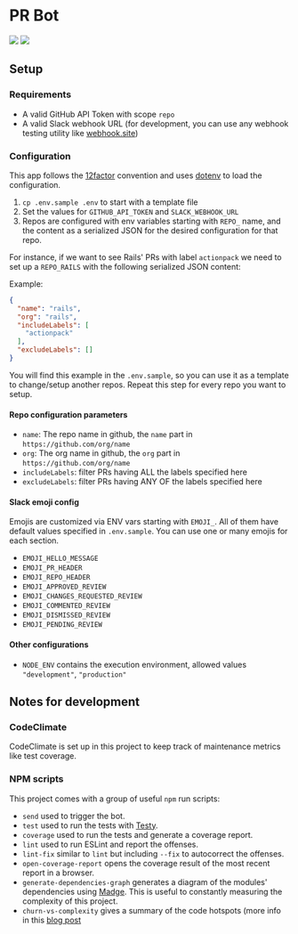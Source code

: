 # PR Bot

<a href="https://codeclimate.com/github/ngarbezza/prbot/maintainability"><img src="https://api.codeclimate.com/v1/badges/99911b7bd287acddc2d8/maintainability" /></a>
<a href="https://codeclimate.com/github/ngarbezza/prbot/test_coverage"><img src="https://api.codeclimate.com/v1/badges/99911b7bd287acddc2d8/test_coverage" /></a>

## Setup

### Requirements

* A valid GitHub API Token with scope `repo`
* A valid Slack webhook URL (for development, you can use any webhook testing utility like [webhook.site]())
  
### Configuration

This app follows the [12factor](https://12factor.net/) convention and uses [dotenv](https://www.npmjs.com/package/dotenv) to load the configuration.

1. `cp .env.sample .env` to start with a template file
2. Set the values for `GITHUB_API_TOKEN` and `SLACK_WEBHOOK_URL`
3. Repos are configured with env variables starting with `REPO_` name, and the content as a serialized JSON for the desired configuration for that repo.

For instance, if we want to see Rails' PRs with label `actionpack` we need to set up a `REPO_RAILS` with the following serialized JSON content:

Example:

```json
{
  "name": "rails",
  "org": "rails",
  "includeLabels": [
    "actionpack"
  ],
  "excludeLabels": []
}
```

You will find this example in the `.env.sample`, so you can use it as a template to change/setup another repos. Repeat this step for every repo you want to setup.

#### Repo configuration parameters

* `name`: The repo name in github, the `name` part in `https://github.com/org/name`
* `org`: The org name in github, the `org` part in `https://github.com/org/name`
* `includeLabels`: filter PRs having ALL the labels specified here
* `excludeLabels`: filter PRs having ANY OF the labels specified here

#### Slack emoji config

Emojis are customized via ENV vars starting with `EMOJI_`. All of them have default values specified in `.env.sample`. You can use one or many emojis for each section.

* `EMOJI_HELLO_MESSAGE`
* `EMOJI_PR_HEADER`
* `EMOJI_REPO_HEADER`
* `EMOJI_APPROVED_REVIEW`
* `EMOJI_CHANGES_REQUESTED_REVIEW`
* `EMOJI_COMMENTED_REVIEW`
* `EMOJI_DISMISSED_REVIEW`
* `EMOJI_PENDING_REVIEW`

#### Other configurations

* `NODE_ENV` contains the execution environment, allowed values `"development"`, `"production"`

## Notes for development

### CodeClimate

CodeClimate is set up in this project to keep track of maintenance metrics like test coverage.

### NPM scripts

This project comes with a group of useful `npm` run scripts:

* `send` used to trigger the bot.
* `test` used to run the tests with [Testy](https://github.com/ngarbezza/testy/).
* `coverage` used to run the tests and generate a coverage report.
* `lint` used to run ESLint and report the offenses.
* `lint-fix` similar to `lint` but including `--fix` to autocorrect the offenses.
* `open-coverage-report` opens the coverage result of the most recent report in a browser.
* `generate-dependencies-graph` generates a diagram of the modules' dependencies using [Madge](https://github.com/pahen/madge). This is useful to constantly measuring the complexity of this project.
* `churn-vs-complexity` gives a summary of the code hotspots (more info in this [blog post](https://understandlegacycode.com/blog/focus-refactoring-with-hotspots-analysis/)
